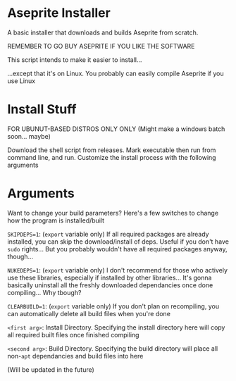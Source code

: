 # Aseprite Installer
A basic installer that downloads and builds Aseprite from scratch.

REMEMBER TO GO BUY ASEPRITE IF YOU LIKE THE SOFTWARE

This script intends to make it easier to install...

...except that it's on Linux. You probably can easily compile Aseprite if you use Linux

# Install Stuff
FOR UBUNUT-BASED DISTROS ONLY ONLY (Might make a windows batch soon... maybe)

Download the shell script from releases. Mark executable then run from command line, and run.
Customize the install process with the following arguments

# Arguments
Want to change your build parameters? Here's a few switches to change how the program is installed/built

`SKIPDEPS=1`: (`export` variable only) If all required packages are already installed, you can skip the download/install of deps. Useful if you don't have `sudo` rights... But you probably wouldn't have all required packages anyway, though...

`NUKEDEPS=1`: (`export` variable only) I don't recommend for those who actively use these libraries, especially if installed by other libraries... It's gonna basically uninstall all the freshly downloaded dependancies once done compiling... Why tbough?

`CLEARBUILD=1`: (`export` variable only) If you don't plan on recompiling, you can automatically delete all build files when you're done

`<first arg>`: Install Directory. Specifying the install directory here will copy all required built files once finished compiling

`<second arg>`: Build Directory. Specifying the build directory will place all non-`apt` dependancies and build files into here

(Will be updated in the future)
